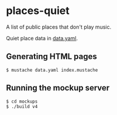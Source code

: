 # places-quiet

A list of public places that don't play music.

Quiet place data in [data.yaml](data.yaml).

## Generating HTML pages

```
$ mustache data.yaml index.mustache
```

## Running the mockup server

```
$ cd mockups
$ ./build v4
```
